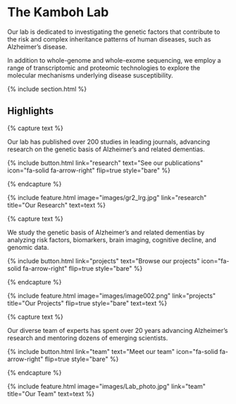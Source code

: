 ---
---

# The Kamboh Lab 

  Our lab is dedicated to investigating the genetic factors that contribute to the risk and complex inheritance patterns of human diseases, such as Alzheimer’s disease.

  In addition to whole-genome and whole-exome sequencing, we employ a range of transcriptomic and proteomic technologies to explore the molecular mechanisms underlying disease susceptibility.


{% include section.html %}

## Highlights

{% capture text %}

Our lab has published over 200 studies in leading journals, advancing research on the genetic basis of Alzheimer’s and related dementias.

{%
  include button.html
  link="research"
  text="See our publications"
  icon="fa-solid fa-arrow-right"
  flip=true
  style="bare"
%}

{% endcapture %}

{%
  include feature.html
  image="images/gr2_lrg.jpg"
  link="research"
  title="Our Research"
  text=text
%}

{% capture text %}

We study the genetic basis of Alzheimer’s and related dementias by analyzing risk factors, biomarkers, brain imaging, cognitive decline, and genomic data.

{%
  include button.html
  link="projects"
  text="Browse our projects"
  icon="fa-solid fa-arrow-right"
  flip=true
  style="bare"
%}

{% endcapture %}

{%
  include feature.html
  image="images/image002.png"
  link="projects"
  title="Our Projects"
  flip=true
  style="bare"
  text=text
%}

{% capture text %}

Our diverse team of experts has spent over 20 years advancing Alzheimer’s research and mentoring dozens of emerging scientists.

{%
  include button.html
  link="team"
  text="Meet our team"
  icon="fa-solid fa-arrow-right"
  flip=true
  style="bare"
%}

{% endcapture %}

{%
  include feature.html
  image="images/Lab_photo.jpg"
  link="team"
  title="Our Team"
  text=text
%}
